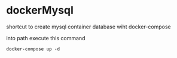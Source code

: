 # dockerMysql
shortcut to create mysql container database wiht docker-compose

into path execute this command

```
docker-compose up -d
```
